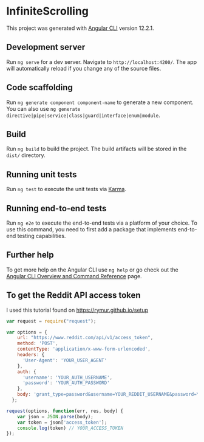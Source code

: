 # InfiniteScrolling

This project was generated with [Angular CLI](https://github.com/angular/angular-cli) version 12.2.1.

## Development server

Run `ng serve` for a dev server. Navigate to `http://localhost:4200/`. The app will automatically reload if you change any of the source files.

## Code scaffolding

Run `ng generate component component-name` to generate a new component. You can also use `ng generate directive|pipe|service|class|guard|interface|enum|module`.

## Build

Run `ng build` to build the project. The build artifacts will be stored in the `dist/` directory.

## Running unit tests

Run `ng test` to execute the unit tests via [Karma](https://karma-runner.github.io).

## Running end-to-end tests

Run `ng e2e` to execute the end-to-end tests via a platform of your choice. To use this command, you need to first add a package that implements end-to-end testing capabilities.

## Further help

To get more help on the Angular CLI use `ng help` or go check out the [Angular CLI Overview and Command Reference](https://angular.io/cli) page.

## To get the Reddit API access token
I used this tutorial found on https://rymur.github.io/setup
```js
var request = require("request");

var options = {
    url: "https://www.reddit.com/api/v1/access_token",
    method: 'POST',
    contentType: 'application/x-www-form-urlencoded',
    headers: {
      'User-Agent': 'YOUR_USER_AGENT'
    },
    auth: {
      'username': 'YOUR_AUTH_USERNAME',
      'password': 'YOUR_AUTH_PASSWORD'
    },
    body: 'grant_type=password&username=YOUR_REDDIT_USERNAME&password=YOUR_REDDIT_PASSWORD',
  };

request(options, function(err, res, body) {
    var json = JSON.parse(body);
    var token = json['access_token'];
    console.log(token) // YOUR_ACCESS_TOKEN
});
```
